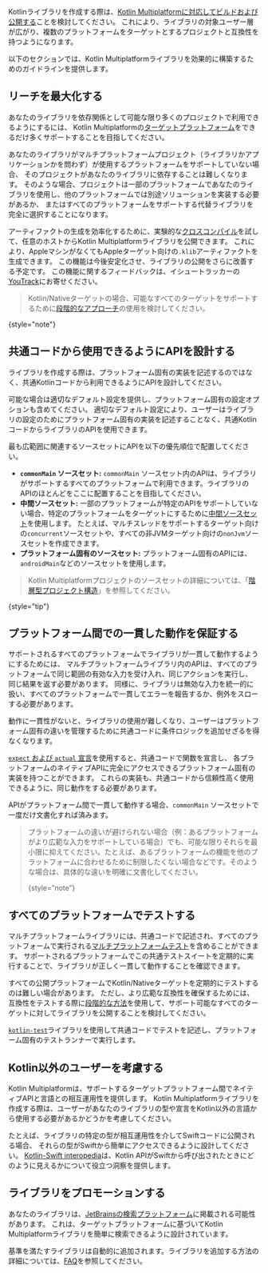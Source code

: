 [//]: # (title: マルチプラットフォーム向けKotlinライブラリの構築)

Kotlinライブラリを作成する際は、[Kotlin Multiplatformに対応してビルドおよび公開する](https://www.jetbrains.com/help/kotlin-multiplatform-dev/multiplatform-publish-lib-setup.html)ことを検討してください。
これにより、ライブラリの対象ユーザー層が広がり、複数のプラットフォームをターゲットとするプロジェクトと互換性を持つようになります。

以下のセクションでは、Kotlin Multiplatformライブラリを効果的に構築するためのガイドラインを提供します。

## リーチを最大化する

あなたのライブラリを依存関係として可能な限り多くのプロジェクトで利用できるようにするには、
Kotlin Multiplatformの[ターゲットプラットフォーム](https://www.jetbrains.com/help/kotlin-multiplatform-dev/multiplatform-dsl-reference.html#targets)をできるだけ多くサポートすることを目指してください。

あなたのライブラリがマルチプラットフォームプロジェクト（ライブラリかアプリケーションかを問わず）が使用するプラットフォームをサポートしていない場合、
そのプロジェクトがあなたのライブラリに依存することは難しくなります。
そのような場合、プロジェクトは一部のプラットフォームであなたのライブラリを使用し、他のプラットフォームでは別途ソリューションを実装する必要があるか、
またはすべてのプラットフォームをサポートする代替ライブラリを完全に選択することになります。

アーティファクトの生成を効率化するために、実験的な[クロスコンパイル](https://www.jetbrains.com/help/kotlin-multiplatform-dev/multiplatform-publish-lib-setup.html#host-requirements)を試して、任意のホストからKotlin Multiplatformライブラリを公開できます。
これにより、AppleマシンがなくてもAppleターゲット向けの`.klib`アーティファクトを生成できます。
この機能は今後安定化させ、ライブラリの公開をさらに改善する予定です。
この機能に関するフィードバックは、イシュートラッカーの[YouTrack](https://youtrack.jetbrains.com/issue/KT-71290)にお寄せください。

> Kotlin/Nativeターゲットの場合、可能なすべてのターゲットをサポートするために[段階的なアプローチ](native-target-support.md#for-library-authors)の使用を検討してください。
>
{style="note"}

## 共通コードから使用できるようにAPIを設計する

ライブラリを作成する際は、プラットフォーム固有の実装を記述するのではなく、共通Kotlinコードから利用できるようにAPIを設計してください。

可能な場合は適切なデフォルト設定を提供し、プラットフォーム固有の設定オプションも含めてください。
適切なデフォルト設定により、ユーザーはライブラリの設定のためにプラットフォーム固有の実装を記述することなく、共通KotlinコードからライブラリのAPIを使用できます。

最も広範囲に関連するソースセットにAPIを以下の優先順位で配置してください。

*   **`commonMain` ソースセット:** `commonMain` ソースセット内のAPIは、ライブラリがサポートするすべてのプラットフォームで利用できます。ライブラリのAPIのほとんどをここに配置することを目指してください。
*   **中間ソースセット:** 一部のプラットフォームが特定のAPIをサポートしていない場合、特定のプラットフォームをターゲットにするために[中間ソースセット](https://www.jetbrains.com/help/kotlin-multiplatform-dev/multiplatform-discover-project.html#intermediate-source-sets)を使用します。
    たとえば、マルチスレッドをサポートするターゲット向けの`concurrent`ソースセットや、すべての非JVMターゲット向けの`nonJvm`ソースセットを作成できます。
*   **プラットフォーム固有のソースセット:** プラットフォーム固有のAPIには、`androidMain`などのソースセットを使用します。

> Kotlin Multiplatformプロジェクトのソースセットの詳細については、「[階層型プロジェクト構造](https://www.jetbrains.com/help/kotlin-multiplatform-dev/multiplatform-hierarchy.html)」を参照してください。
>
{style="tip"}

## プラットフォーム間での一貫した動作を保証する

サポートされるすべてのプラットフォームでライブラリが一貫して動作するようにするためには、
マルチプラットフォームライブラリ内のAPIは、すべてのプラットフォームで同じ範囲の有効な入力を受け入れ、同じアクションを実行し、
同じ結果を返す必要があります。
同様に、ライブラリは無効な入力を統一的に扱い、すべてのプラットフォームで一貫してエラーを報告するか、例外をスローする必要があります。

動作に一貫性がないと、ライブラリの使用が難しくなり、ユーザーはプラットフォーム固有の違いを管理するために共通コードに条件ロジックを追加せざるを得なくなります。

[`expect` および `actual` 宣言](https://www.jetbrains.com/help/kotlin-multiplatform-dev/multiplatform-expect-actual.html)を使用すると、共通コードで関数を宣言し、
各プラットフォームのネイティブAPIに完全にアクセスできるプラットフォーム固有の実装を持つことができます。
これらの実装も、共通コードから信頼性高く使用できるように、同じ動作をする必要があります。

APIがプラットフォーム間で一貫して動作する場合、`commonMain` ソースセットで一度だけ文書化すれば済みます。

> プラットフォームの違いが避けられない場合（例：あるプラットフォームがより広範な入力をサポートしている場合）でも、可能な限りそれらを最小限に抑えてください。たとえば、あるプラットフォームの機能を他のプラットフォームに合わせるために制限したくない場合などです。そのような場合は、具体的な違いを明確に文書化してください。
>
> {style=”note”}

## すべてのプラットフォームでテストする

マルチプラットフォームライブラリには、共通コードで記述され、すべてのプラットフォームで実行される[マルチプラットフォームテスト](https://www.jetbrains.com/help/kotlin-multiplatform-dev/multiplatform-run-tests.html)を含めることができます。
サポートされるプラットフォームでこの共通テストスイートを定期的に実行することで、ライブラリが正しく一貫して動作することを確認できます。

すべての公開プラットフォームでKotlin/Nativeターゲットを定期的にテストするのは難しい場合があります。
ただし、より広範な互換性を確保するためには、互換性をテストする際に[段階的な方法](native-target-support.md#for-library-authors)を使用して、サポート可能なすべてのターゲットに対してライブラリを公開することを検討してください。

[`kotlin-test`](https://kotlinlang.org/api/latest/kotlin.test/)ライブラリを使用して共通コードでテストを記述し、プラットフォーム固有のテストランナーで実行します。

## Kotlin以外のユーザーを考慮する

Kotlin Multiplatformは、サポートするターゲットプラットフォーム間でネイティブAPIと言語との相互運用性を提供します。
Kotlin Multiplatformライブラリを作成する際は、ユーザーがあなたのライブラリの型や宣言をKotlin以外の言語から使用する必要があるかどうかを考慮してください。

たとえば、ライブラリの特定の型が相互運用性を介してSwiftコードに公開される場合、
それらの型がSwiftから簡単にアクセスできるように設計してください。
[Kotlin-Swift interopedia](https://github.com/kotlin-hands-on/kotlin-swift-interopedia)は、Kotlin APIがSwiftから呼び出されたときにどのように見えるかについて役立つ洞察を提供します。

## ライブラリをプロモーションする

あなたのライブラリは、[JetBrainsの検索プラットフォーム](https://klibs.io/)に掲載される可能性があります。
これは、ターゲットプラットフォームに基づいてKotlin Multiplatformライブラリを簡単に検索できるように設計されています。

基準を満たすライブラリは自動的に追加されます。ライブラリを追加する方法の詳細については、[FAQ](https://klibs.io/faq)を参照してください。